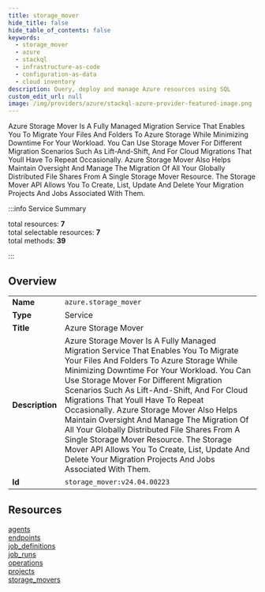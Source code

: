 ```yaml
---
title: storage_mover
hide_title: false
hide_table_of_contents: false
keywords:
  - storage_mover
  - azure
  - stackql
  - infrastructure-as-code
  - configuration-as-data
  - cloud inventory
description: Query, deploy and manage Azure resources using SQL
custom_edit_url: null
image: /img/providers/azure/stackql-azure-provider-featured-image.png
---
```


Azure Storage Mover Is A Fully Managed Migration Service That Enables You To Migrate Your Files And Folders To Azure Storage While Minimizing Downtime For Your Workload. You Can Use Storage Mover For Different Migration Scenarios Such As Lift-And-Shift, And For Cloud Migrations That Youll Have To Repeat Occasionally. Azure Storage Mover Also Helps Maintain Oversight And Manage The Migration Of All Your Globally Distributed File Shares From A Single Storage Mover Resource. The Storage Mover API Allows You To Create, List, Update And Delete Your Migration Projects And Jobs Associated With Them.  
    
:::info Service Summary

<div class="row">
<div class="providerDocColumn">
<span>total resources:&nbsp;<b>7</b></span><br />
<span>total selectable resources:&nbsp;<b>7</b></span><br />
<span>total methods:&nbsp;<b>39</b></span><br />
</div>
</div>

:::

## Overview
<table><tbody>
<tr><td><b>Name</b></td><td><code>azure.storage_mover</code></td></tr>
<tr><td><b>Type</b></td><td>Service</td></tr>
<tr><td><b>Title</b></td><td>Azure Storage Mover</td></tr>
<tr><td><b>Description</b></td><td>Azure Storage Mover Is A Fully Managed Migration Service That Enables You To Migrate Your Files And Folders To Azure Storage While Minimizing Downtime For Your Workload. You Can Use Storage Mover For Different Migration Scenarios Such As Lift-And-Shift, And For Cloud Migrations That Youll Have To Repeat Occasionally. Azure Storage Mover Also Helps Maintain Oversight And Manage The Migration Of All Your Globally Distributed File Shares From A Single Storage Mover Resource. The Storage Mover API Allows You To Create, List, Update And Delete Your Migration Projects And Jobs Associated With Them.</td></tr>
<tr><td><b>Id</b></td><td><code>storage_mover:v24.04.00223</code></td></tr>
</tbody></table>

## Resources
<div class="row">
<div class="providerDocColumn">
<a href="/providers/azure/storage_mover/agents/">agents</a><br />
<a href="/providers/azure/storage_mover/endpoints/">endpoints</a><br />
<a href="/providers/azure/storage_mover/job_definitions/">job_definitions</a><br />
<a href="/providers/azure/storage_mover/job_runs/">job_runs</a><br />
</div>
<div class="providerDocColumn">
<a href="/providers/azure/storage_mover/operations/">operations</a><br />
<a href="/providers/azure/storage_mover/projects/">projects</a><br />
<a href="/providers/azure/storage_mover/storage_movers/">storage_movers</a><br />
</div>
</div>
